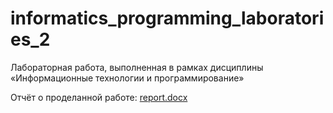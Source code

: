 # informatics_programming_laboratories_2

Лабораторная работа, выполненная в рамках дисциплины «Информационные технологии и программирование»

Отчёт о проделанной работе: [report.docx](report.docx)
